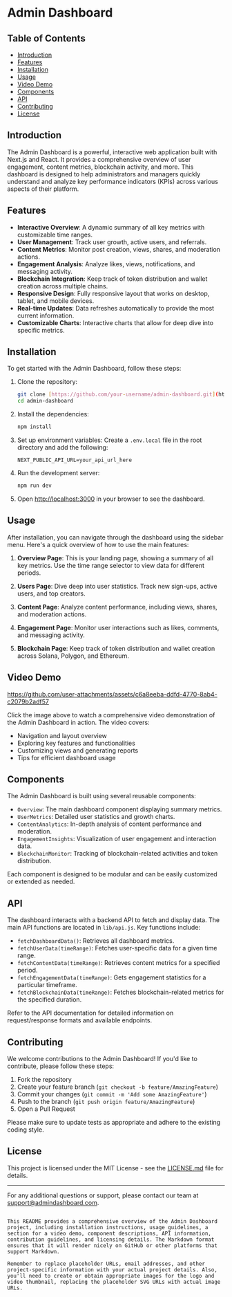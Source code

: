 # Admin Dashboard

## Table of Contents

- [Introduction](#introduction)
- [Features](#features)
- [Installation](#installation)
- [Usage](#usage)
- [Video Demo](#video-demo)
- [Components](#components)
- [API](#api)
- [Contributing](#contributing)
- [License](#license)

## Introduction

The Admin Dashboard is a powerful, interactive web application built with Next.js and React. It provides a comprehensive overview of user engagement, content metrics, blockchain activity, and more. This dashboard is designed to help administrators and managers quickly understand and analyze key performance indicators (KPIs) across various aspects of their platform.

## Features

- **Interactive Overview**: A dynamic summary of all key metrics with customizable time ranges.
- **User Management**: Track user growth, active users, and referrals.
- **Content Metrics**: Monitor post creation, views, shares, and moderation actions.
- **Engagement Analysis**: Analyze likes, views, notifications, and messaging activity.
- **Blockchain Integration**: Keep track of token distribution and wallet creation across multiple chains.
- **Responsive Design**: Fully responsive layout that works on desktop, tablet, and mobile devices.
- **Real-time Updates**: Data refreshes automatically to provide the most current information.
- **Customizable Charts**: Interactive charts that allow for deep dive into specific metrics.


## Installation

To get started with the Admin Dashboard, follow these steps:

1. Clone the repository:
   ```bash
   git clone [https://github.com/your-username/admin-dashboard.git](https://github.com/Manojgupta103/Admin-Managment.git)
   cd admin-dashboard
   ```

2. Install the dependencies:
   ```bash
   npm install
   ```

3. Set up environment variables:
   Create a `.env.local` file in the root directory and add the following:
   ```
   NEXT_PUBLIC_API_URL=your_api_url_here
   ```

4. Run the development server:
   ```bash
   npm run dev
   ```

5. Open [http://localhost:3000](http://localhost:3000) in your browser to see the dashboard.

## Usage

After installation, you can navigate through the dashboard using the sidebar menu. Here's a quick overview of how to use the main features:

1. **Overview Page**: This is your landing page, showing a summary of all key metrics. Use the time range selector to view data for different periods.

2. **Users Page**: Dive deep into user statistics. Track new sign-ups, active users, and top creators.

3. **Content Page**: Analyze content performance, including views, shares, and moderation actions.

4. **Engagement Page**: Monitor user interactions such as likes, comments, and messaging activity.

5. **Blockchain Page**: Keep track of token distribution and wallet creation across Solana, Polygon, and Ethereum.

## Video Demo

https://github.com/user-attachments/assets/c6a8eeba-ddfd-4770-8ab4-c2079b2adf57

Click the image above to watch a comprehensive video demonstration of the Admin Dashboard in action. The video covers:

- Navigation and layout overview
- Exploring key features and functionalities
- Customizing views and generating reports
- Tips for efficient dashboard usage

## Components

The Admin Dashboard is built using several reusable components:

- `Overview`: The main dashboard component displaying summary metrics.
- `UserMetrics`: Detailed user statistics and growth charts.
- `ContentAnalytics`: In-depth analysis of content performance and moderation.
- `EngagementInsights`: Visualization of user engagement and interaction data.
- `BlockchainMonitor`: Tracking of blockchain-related activities and token distribution.

Each component is designed to be modular and can be easily customized or extended as needed.

## API

The dashboard interacts with a backend API to fetch and display data. The main API functions are located in `lib/api.js`. Key functions include:

- `fetchDashboardData()`: Retrieves all dashboard metrics.
- `fetchUserData(timeRange)`: Fetches user-specific data for a given time range.
- `fetchContentData(timeRange)`: Retrieves content metrics for a specified period.
- `fetchEngagementData(timeRange)`: Gets engagement statistics for a particular timeframe.
- `fetchBlockchainData(timeRange)`: Fetches blockchain-related metrics for the specified duration.

Refer to the API documentation for detailed information on request/response formats and available endpoints.

## Contributing

We welcome contributions to the Admin Dashboard! If you'd like to contribute, please follow these steps:

1. Fork the repository
2. Create your feature branch (`git checkout -b feature/AmazingFeature`)
3. Commit your changes (`git commit -m 'Add some AmazingFeature'`)
4. Push to the branch (`git push origin feature/AmazingFeature`)
5. Open a Pull Request

Please make sure to update tests as appropriate and adhere to the existing coding style.

## License

This project is licensed under the MIT License - see the [LICENSE.md](LICENSE.md) file for details.

---

For any additional questions or support, please contact our team at support@admindashboard.com.

```

This README provides a comprehensive overview of the Admin Dashboard project, including installation instructions, usage guidelines, a section for a video demo, component descriptions, API information, contribution guidelines, and licensing details. The Markdown format ensures that it will render nicely on GitHub or other platforms that support Markdown.

Remember to replace placeholder URLs, email addresses, and other project-specific information with your actual project details. Also, you'll need to create or obtain appropriate images for the logo and video thumbnail, replacing the placeholder SVG URLs with actual image URLs.
